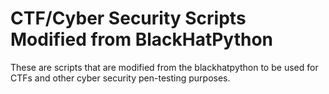 # CTF/Cyber Security Scripts Modified from BlackHatPython

These are scripts that are modified from the blackhatpython to be used for CTFs and other cyber security pen-testing purposes. 

